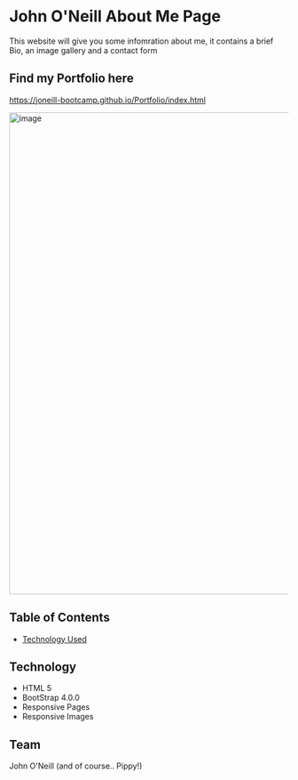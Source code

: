 # John O'Neill About Me Page

This website will give you some infomration about me, it contains a brief Bio, an image gallery and a contact form

## Find my Portfolio here

https://joneill-bootcamp.github.io/Portfolio/index.html

<img width="867" alt="image" src="https://user-images.githubusercontent.com/59762660/78421964-ac446180-76a7-11ea-9b0f-7884d93f781f.png">

## Table of Contents

- [Technology Used](#Technology)

## Technology

- HTML 5
- BootStrap 4.0.0
- Responsive Pages
- Responsive Images

## Team

John O'Neill
(and of course.. Pippy!)
